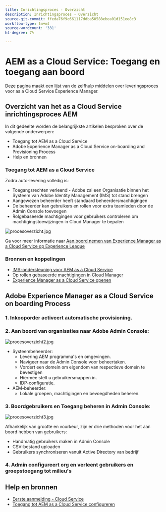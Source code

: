 ```yaml
---
title: Inrichtingsproces - Overzicht
description: Inrichtingsproces - Overzicht
source-git-commit: ffeda76f9c661117ddba50588ebea01d151ee8c3
workflow-type: tm+mt
source-wordcount: '331'
ht-degree: 7%

---
```



# AEM as a Cloud Service: Toegang en toegang aan boord

Deze pagina maakt een lijst van de zelfhulp middelen over leveringsproces voor as a Cloud Service Experience Manager.

## Overzicht van het as a Cloud Service inrichtingsproces AEM

In dit gedeelte worden de belangrijkste artikelen besproken over de volgende onderwerpen:

* Toegang tot AEM as a Cloud Service
* Adobe Experience Manager as a Cloud Service on-boarding and Provisioning Process
* Help en bronnen


### Toegang tot AEM as a Cloud Service

Zodra auto-levering volledig is:

* Toegangsrechten verleend - Adobe zal een Organisatie binnen het Systeem van Adobe Identity Management (IMS) tot stand brengen
* Aangewezen beheerder heeft standaard beheerdersmachtigingen
* De beheerder kan gebruikers en rollen voor extra teamleden door de Admin Console toevoegen
* Rolgebaseerde machtigingen voor gebruikers controleren om machtigingstoewijzingen in Cloud Manager te bepalen

![procesoverzicht.jpg](assets/processOverview.jpg)


Ga voor meer informatie naar [Aan boord nemen van Experience Manager as a Cloud Service op Experience League](https://experienceleague.adobe.com/docs/experience-manager-cloud-service/onboarding/home.html?lang=en)

### Bronnen en koppelingen

* [IMS-ondersteuning voor AEM as a Cloud Service](https://experienceleague.adobe.com/docs/experience-manager-cloud-service/security/ims-support.html?lang=en)
* [Op rollen gebaseerde machtigingen in Cloud Manager](https://experienceleague.adobe.com/docs/experience-manager-cloud-service/onboarding/what-is-required/role-based-permissions.html?lang=en#what-is-required)
* [Experience Manager as a Cloud Service openen](https://experienceleague.adobe.com/docs/experience-manager-cloud-service/onboarding/getting-access/navigation.html?lang=en#getting-access)


## Adobe Experience Manager as a Cloud Service on boarding Process

### 1. Inkooporder activeert automatische provisioning.

### 2. Aan boord van organisaties naar Adobe Admin Console:

![procesoverzicht2.jpg](assets/processOverview2.jpg)

* Systeembeheerder:
   * Levering AEM programma&#39;s en omgevingen.
   * Navigeer naar de Admin Console voor beheertaken.
   * Vordert een domein om eigendom van respectieve domein te bevestigen
   * Hiermee stelt u gebruikersmappen in.
   * IDP-configuratie.
* AEM-beheerder:
   * Lokale groepen, machtigingen en bevoegdheden beheren.

### 3. Boordgebruikers en Toegang beheren in Admin Console:

![procesoverzicht3.jpg](assets/processOverview3.jpg)

Afhankelijk van grootte en voorkeur, zijn er drie methoden voor het aan boord hebben van gebruikers:
* Handmatig gebruikers maken in Admin Console
* CSV-bestand uploaden
* Gebruikers synchroniseren vanuit Active Directory van bedrijf

### 4. Admin configureert org en verleent gebruikers en groepstoegang tot milieu&#39;s

## Help en bronnen

* [Eerste aanmelding - Cloud Service](/help/journey-onboarding/sysadmin/learning-path-aem-users.md)
* [Toegang tot AEM as a Cloud Service configureren](https://experienceleague.adobe.com/docs/experience-manager-learn/cloud-service/accessing/overview.html?lang=en#accessing)
